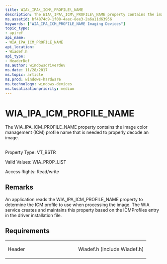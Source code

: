 ```yaml
---
title: WIA\_IPA\_ICM\_PROFILE\_NAME
description: The WIA\_IPA\_ICM\_PROFILE\_NAME property contains the image color management (ICM) profile name that is needed to properly decode an image.
ms.assetid: bf4874d9-1f08-4aec-8ee3-2a6a11d63956
keywords: ["WIA_IPA_ICM_PROFILE_NAME Imaging Devices"]
topic_type:
- apiref
api_name:
- WIA_IPA_ICM_PROFILE_NAME
api_location:
- Wiadef.h
api_type:
- HeaderDef
ms.author: windowsdriverdev
ms.date: 11/28/2017
ms.topic: article
ms.prod: windows-hardware
ms.technology: windows-devices
ms.localizationpriority: medium
---
```


# WIA\_IPA\_ICM\_PROFILE\_NAME


The WIA\_IPA\_ICM\_PROFILE\_NAME property contains the image color management (ICM) profile name that is needed to properly decode an image.

## <span id="ddk_wia_ipa_icm_profile_name_si"></span><span id="DDK_WIA_IPA_ICM_PROFILE_NAME_SI"></span>


Property Type: VT\_BSTR

Valid Values: WIA\_PROP\_LIST

Access Rights: Read/write

Remarks
-------

An application reads the WIA\_IPA\_ICM\_PROFILE\_NAME property to determine the ICM profile to use when processing the image. The WIA service creates and maintains this property based on the ICMProfiles entry in the driver installation file.

Requirements
------------

<table>
<colgroup>
<col width="50%" />
<col width="50%" />
</colgroup>
<tbody>
<tr class="odd">
<td><p>Header</p></td>
<td>Wiadef.h (include Wiadef.h)</td>
</tr>
</tbody>
</table>

 

 





